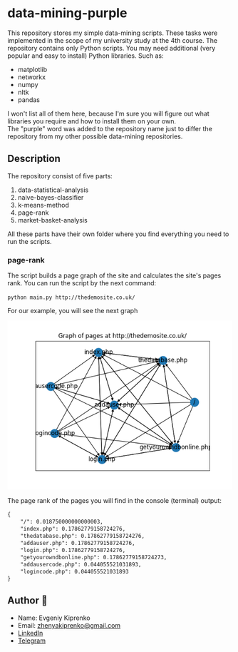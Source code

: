 # data-mining-purple
This repository stores my simple data-mining scripts.
These tasks were implemented in the scope of my university study at the 4th course.
The repository contains only Python scripts.
You may need additional (very popular and easy to install) Python libraries. Such as:

* matplotlib
* networkx
* numpy
* nltk
* pandas

I won't list all of them here, because I'm sure you will figure out what libraries you require and how to install them on your own.<br>
The "purple" word was added to the repository name just to differ the repository from my other possible data-mining repositories.

## Description
The repository consist of five parts:

1. data-statistical-analysis
2. naive-bayes-classifier
3. k-means-method
4. page-rank
5. market-basket-analysis

All these parts have their own folder where you find everything you need to run the scripts.

### page-rank
The script builds a page graph of the site and calculates the site's pages rank.
You can run the script by the next command:<br>

`python main.py http://thedemosite.co.uk/`

For our example, you will see the next graph

![page-rank-graph-example](docs/page-rank/page-rank-graph.png)

The page rank of the pages you will find in the console (terminal) output:<br>

```
{
    "/": 0.018750000000000003,
    "index.php": 0.17862779158724276,
    "thedatabase.php": 0.17862779158724276,
    "addauser.php": 0.17862779158724276,
    "login.php": 0.17862779158724276,
    "getyourowndbonline.php": 0.17862779158724273,
    "addausercode.php": 0.044055521031893,
    "logincode.php": 0.044055521031893
}
```

## Author :panda_face:

- Name: Evgeniy Kiprenko
- Email: zhenyakiprenko@gmail.com
- [LinkedIn](https://www.linkedin.com/in/evgeniy-kiprenko/)
- [Telegram](https://t.me/Jus7XV)

